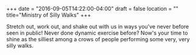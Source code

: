 +++
date = "2016-09-05T14:22:00-04:00"
draft = false
location = ""
title="Ministry of Silly Walks"
+++

Stretch out, work out, and shake out with us in ways you've never before seen in public! Never done dynamic exercise before? Now's your time to shine as the silliest among a crows of people performing some very, very silly walks.
